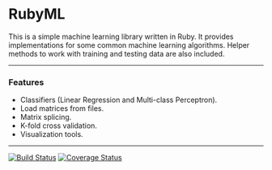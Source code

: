 RubyML
======

This is a simple machine learning library written in Ruby. 
It provides implementations for some common machine learning algorithms. 
Helper methods to work with training and testing data are also included.


---

### Features

* Classifiers (Linear Regression and Multi-class Perceptron).
* Load matrices from files.
* Matrix splicing.
* K-fold cross validation.
* Visualization tools.

---
[![Build Status](https://travis-ci.org/palimarrao/RubyML.svg?branch=master)](https://travis-ci.org/palimarrao/RubyML) [![Coverage Status](https://coveralls.io/repos/github/palimarrao/RubyML/badge.svg?branch=master)](https://coveralls.io/github/palimarrao/RubyML?branch=master)
